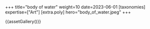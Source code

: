 +++
title="body of water"
weight=10
date=2023-06-01
[taxonomies]
expertise=["Art"]
[extra.poly]
hero="body_of_water.jpeg"
+++

{{assetGallery()}}